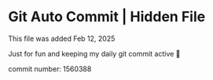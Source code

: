 # Git Auto Commit | Hidden File

This file was added Feb 12, 2025

Just for fun and keeping my daily git commit active 🤪

commit number: 1560388
